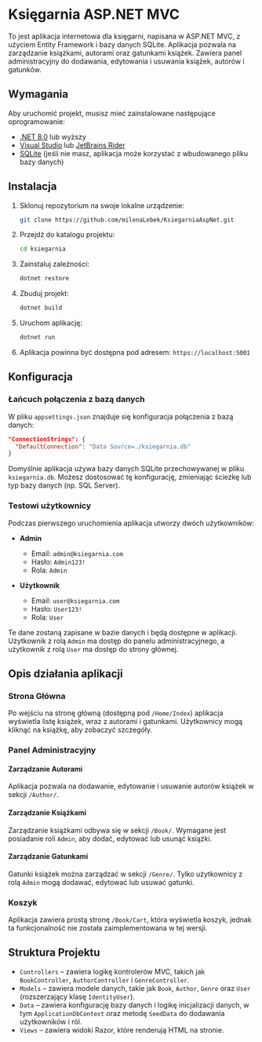 
# Księgarnia ASP.NET MVC

To jest aplikacja internetowa dla księgarni, napisana w ASP.NET MVC, z użyciem Entity Framework i bazy danych SQLite. Aplikacja pozwala na zarządzanie książkami, autorami oraz gatunkami książek. Zawiera panel administracyjny do dodawania, edytowania i usuwania książek, autorów i gatunków.

## Wymagania

Aby uruchomić projekt, musisz mieć zainstalowane następujące oprogramowanie:

- [.NET 8.0](https://dotnet.microsoft.com/download/dotnet) lub wyższy
- [Visual Studio](https://visualstudio.microsoft.com/) lub [JetBrains Rider](https://www.jetbrains.com/rider/)
- [SQLite](https://www.sqlite.org/download.html) (jeśli nie masz, aplikacja może korzystać z wbudowanego pliku bazy danych)

## Instalacja

1. Sklonuj repozytorium na swoje lokalne urządzenie:

   ```bash
   git clone https://github.com/milenaLebek/KsiegarniaAspNet.git
   ```

2. Przejdź do katalogu projektu:

   ```bash
   cd ksiegarnia
   ```

3. Zainstaluj zależności:

   ```bash
   dotnet restore
   ```

4. Zbuduj projekt:

   ```bash
   dotnet build
   ```

5. Uruchom aplikację:

   ```bash
   dotnet run
   ```

6. Aplikacja powinna być dostępna pod adresem: `https://localhost:5001`

## Konfiguracja

### Łańcuch połączenia z bazą danych

W pliku `appsettings.json` znajduje się konfiguracja połączenia z bazą danych:

```json
"ConnectionStrings": {
  "DefaultConnection": "Data Source=./ksiegarnia.db"
}
```

Domyślnie aplikacja używa bazy danych SQLite przechowywanej w pliku `ksiegarnia.db`. Możesz dostosować tę konfigurację, zmieniając ścieżkę lub typ bazy danych (np. SQL Server).

### Testowi użytkownicy

Podczas pierwszego uruchomienia aplikacja utworzy dwóch użytkowników:

- **Admin**
  - Email: `admin@ksiegarnia.com`
  - Hasło: `Admin123!`
  - Rola: `Admin`

- **Użytkownik**
  - Email: `user@ksiegarnia.com`
  - Hasło: `User123!`
  - Rola: `User`

Te dane zostaną zapisane w bazie danych i będą dostępne w aplikacji. Użytkownik z rolą `Admin` ma dostęp do panelu administracyjnego, a użytkownik z rolą `User` ma dostęp do strony głównej.

## Opis działania aplikacji

### Strona Główna

Po wejściu na stronę główną (dostępną pod `/Home/Index`) aplikacja wyświetla listę książek, wraz z autorami i gatunkami. Użytkownicy mogą kliknąć na książkę, aby zobaczyć szczegóły.

### Panel Administracyjny

#### Zarządzanie Autorami
Aplikacja pozwala na dodawanie, edytowanie i usuwanie autorów książek w sekcji `/Author/`.

#### Zarządzanie Książkami
Zarządzanie książkami odbywa się w sekcji `/Book/`. Wymagane jest posiadanie roli `Admin`, aby dodać, edytować lub usunąć książki.

#### Zarządzanie Gatunkami
Gatunki książek można zarządzać w sekcji `/Genre/`. Tylko użytkownicy z rolą `Admin` mogą dodawać, edytować lub usuwać gatunki.

### Koszyk

Aplikacja zawiera prostą stronę `/Book/Cart`, która wyświetla koszyk, jednak ta funkcjonalność nie została zaimplementowana w tej wersji.

## Struktura Projektu

- `Controllers` – zawiera logikę kontrolerów MVC, takich jak `BookController`, `AuthorController` i `GenreController`.
- `Models` – zawiera modele danych, takie jak `Book`, `Author`, `Genre` oraz `User` (rozszerzający klasę `IdentityUser`).
- `Data` – zawiera konfigurację bazy danych i logikę inicjalizacji danych, w tym `ApplicationDbContext` oraz metodę `SeedData` do dodawania użytkowników i ról.
- `Views` – zawiera widoki Razor, które renderują HTML na stronie.

